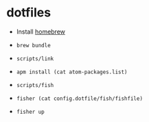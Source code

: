 # dotfiles

- Install [homebrew](https://brew.sh/)

- `brew bundle`

- `scripts/link`

- `apm install (cat atom-packages.list)`

- `scripts/fish`

- `fisher (cat config.dotfile/fish/fishfile)`

- `fisher up`
